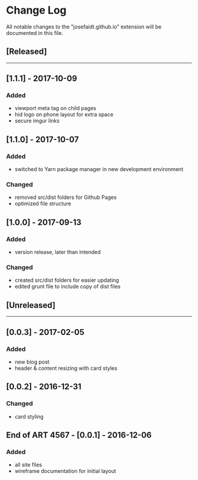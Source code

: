 # Change Log
All notable changes to the "josefaidt.github.io" extension will be documented in this file.

## [Released]
---
## [1.1.1] - 2017-10-09
### Added
- viewport meta tag on child pages
- hid logo on phone layout for extra space
- secure imgur links

## [1.1.0] - 2017-10-07
### Added
- switched to Yarn package manager in new development environment

### Changed
- removed src/dist folders for Github Pages
- optimized file structure

## [1.0.0] - 2017-09-13
### Added
- version release, later than intended

### Changed
- created src/dist folders for easier updating
- edited grunt file to include copy of dist files

## [Unreleased]
---
## [0.0.3] - 2017-02-05
### Added
- new blog post
- header & content resizing with card styles

## [0.0.2] - 2016-12-31
### Changed
- card styling

## End of ART 4567 - [0.0.1] - 2016-12-06
### Added
- all site files
- wireframe documentation for initial layout